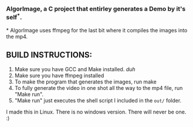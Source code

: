 ### AlgorImage, a C project that entirley generates a Demo by it's self<sup>\*</sup>.

\* AlgorImage uses ffmpeg for the last bit where it compiles the images into the mp4.

## BUILD INSTRUCTIONS:
1. Make sure you have GCC and Make installed. *duh*
2. Make sure you have ffmpeg installed
3. To make the program that generates the images, run make
4. To fully generate the video in one shot all the way to the mp4 file, run "Make run".
5. "Make run" just executes the shell script I included in the `out/` folder.

I made this in Linux. There is no windows version. There will never be one. :)
